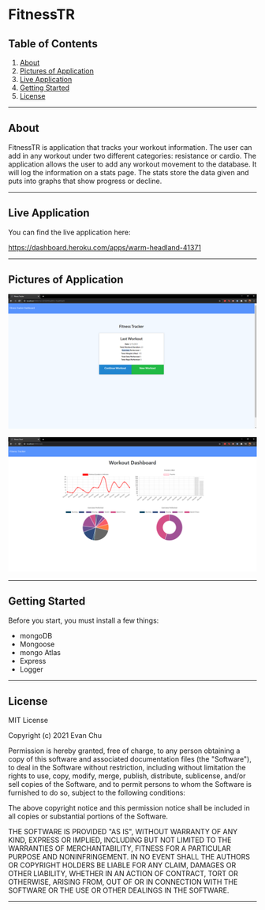 # FitnessTR

## Table of Contents


1. [About](#about)
1. [Pictures of Application](#pictures-of-application)
1. [Live Application](#live-application)
1. [Getting Started](#getting-started)
1. [License](#license)

---------------------------	

## About
FitnessTR is application that tracks your workout information. The user can add in any workout under two different categories:
resistance or cardio. The application allows the user to add any
workout movement to the database. It will log the information on a stats page. The stats store the data given and puts into graphs that show progress or decline. 


---------------------------

## Live Application

You can find the live application here: 

https://dashboard.heroku.com/apps/warm-headland-41371

---------------------------

## Pictures of Application

![Site](public/assets/Fitness1.png)

![Site](public/assets/Fitness2.png)



---------------------------	

## Getting Started 
Before you start, you must install a few things:
* mongoDB 
* Mongoose
* mongo Atlas
* Express
* Logger

---------------------------	

## License

MIT License

Copyright (c) 2021 Evan Chu

Permission is hereby granted, free of charge, to any person obtaining a copy
of this software and associated documentation files (the "Software"), to deal
in the Software without restriction, including without limitation the rights
to use, copy, modify, merge, publish, distribute, sublicense, and/or sell
copies of the Software, and to permit persons to whom the Software is
furnished to do so, subject to the following conditions:

The above copyright notice and this permission notice shall be included in all
copies or substantial portions of the Software.

THE SOFTWARE IS PROVIDED "AS IS", WITHOUT WARRANTY OF ANY KIND, EXPRESS OR
IMPLIED, INCLUDING BUT NOT LIMITED TO THE WARRANTIES OF MERCHANTABILITY,
FITNESS FOR A PARTICULAR PURPOSE AND NONINFRINGEMENT. IN NO EVENT SHALL THE
AUTHORS OR COPYRIGHT HOLDERS BE LIABLE FOR ANY CLAIM, DAMAGES OR OTHER
LIABILITY, WHETHER IN AN ACTION OF CONTRACT, TORT OR OTHERWISE, ARISING FROM,
OUT OF OR IN CONNECTION WITH THE SOFTWARE OR THE USE OR OTHER DEALINGS IN THE
SOFTWARE.

---------------------------	